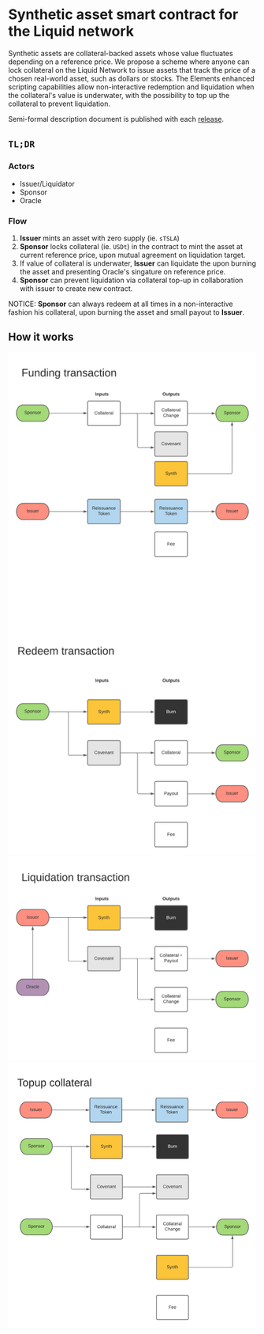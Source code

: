 # Synthetic asset smart contract for the Liquid network


Synthetic assets are collateral-backed assets whose value fluctuates depending on a reference price. We propose a scheme where anyone can lock collateral on the Liquid Network to issue assets that track the price of a chosen real-world asset, such as dollars or stocks. The Elements enhanced scripting capabilities allow non-interactive redemption and liquidation when the collateral's value is underwater, with the possibility to top up the collateral to prevent liquidation.


Semi-formal description document is published with each [release](https://github.com/vulpemventures/synthetic-asset-smart-contract/releases).


## `TL;DR`

### Actors

- Issuer/Liquidator
- Sponsor
- Oracle


### Flow

1. **Issuer** mints an asset with zero supply (ie. `sTSLA`)
2. **Sponsor** locks collateral (ie. `USDt`) in the contract to mint the asset at current reference price, upon mutual agreement on liquidation target.
3. If value of collateral is underwater, **Issuer** can liquidate the upon burning the asset and presenting Oracle's singature on reference price.
4. **Sponsor** can prevent liquidation via collateral top-up in collaboration with issuer to create new contract.

NOTICE: **Sponsor** can always redeem at all times in a non-interactive fashion his collateral, upon burning the asset and small payout to **Issuer**.



## How it works

![High Level Contract Interaction Funding & Redeem](./images/Funding-Redeem.png)
![High Level Contract Interaction Liquidation](./images/Liquidation.png)
![High Level Contract Interaction Topup](./images/Topup.png)
